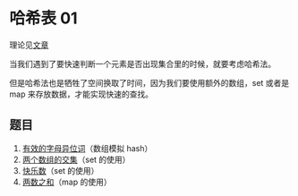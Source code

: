 # 哈希表 01

理论见[文章](https://programmercarl.com/%E5%93%88%E5%B8%8C%E8%A1%A8%E7%90%86%E8%AE%BA%E5%9F%BA%E7%A1%80.html)

当我们遇到了要快速判断一个元素是否出现集合里的时候，就要考虑哈希法。

但是哈希法也是牺牲了空间换取了时间，因为我们要使用额外的数组，set 或者是 map 来存放数据，才能实现快速的查找。

## 题目

1. [有效的字母异位词](./有效的字母异位词/)（数组模拟 hash）
2. [两个数组的交集](./两个数组的交集/)（set 的使用）
3. [快乐数](./快乐数/)（set 的使用）
4. [两数之和](./两数之和/)（map 的使用）
